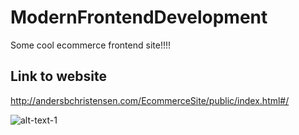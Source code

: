 # ModernFrontendDevelopment
Some cool ecommerce frontend site!!!!

## Link to website
http://andersbchristensen.com/EcommerceSite/public/index.html#/

![alt-text-1](https://cdn.colorlib.com/wp/wp-content/uploads/sites/2/mocart-ecommerce-PSD-Template-01.jpg)
